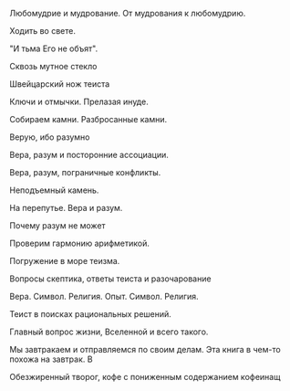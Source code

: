 Любомудрие и мудрование.
От мудрования к любомудрию.

Ходить во свете.

"И тьма Его не объят".

Сквозь мутное стекло

Швейцарский нож теиста

Ключи и отмычки.
Прелазая инуде.

Собираем камни.
Разбросанные камни.

Верую, ибо разумно

Вера, разум и посторонние ассоциации.

Вера, разум, пограничные конфликты.

Неподъемный камень.

На перепутье. Вера и разум.

Почему разум не может 

Проверим гармонию арифметикой.

Погружение в море теизма.

Вопросы скептика, ответы теиста и разочарование

Вера. Символ. Религия.
Опыт. Символ. Религия.

Теист в поисках рациональных решений.

Главный вопрос жизни, Вселенной и всего такого.

Мы завтракаем и отправляемся по своим делам. Эта книга в чем-то похожа на завтрак. В 

Обезжиренный творог, кофе с пониженным содержанием кофеинащ
























